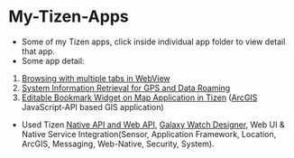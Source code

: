 # My-Tizen-Apps
* Some of my Tizen apps, click inside individual app folder to view detail that app.
* Some app detail:


 1. [Browsing with multiple tabs in WebView](https://web.archive.org/web/20220123022003/https:/developer.tizen.org/community/tip-tech/webview-native-application-browsing-multiple-tabs)
 2. [System Information Retrieval for GPS and Data Roaming](https://web.archive.org/web/20220123022359/https:/developer.tizen.org/community/tip-tech/system-information-retrieval-gps-and-data-roaming)
 3. [Editable Bookmark Widget on Map Application in Tizen](https://web.archive.org/web/20200812124246/https:/developer.tizen.org/community/tip-tech/editable-bookmark-widget-on-map-application-tizen) ([ArcGIS](https://web.archive.org/web/20220123023157/https:/developers.arcgis.com/javascript/latest/) JavaScript-API based GIS application)
 

* Used Tizen [Native API and Web API](https://web.archive.org/web/20210628033547/https:/docs.tizen.org/application/native/api/overview/), [Galaxy Watch Designer](https://web.archive.org/web/20211219210101/https:/developer.samsung.com/galaxy-watch-tizen/studio/overview.html), Web UI & Native Service Integration(Sensor, 
  Application Framework, Location, ArcGIS, Messaging, Web-Native, Security, System).



